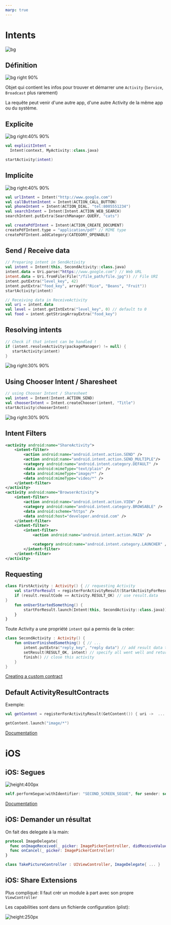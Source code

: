 ```yaml
---
marp: true
---
```


<!-- headingDivider: 2 -->
<!-- TODO: Deeplinks ? -->

# Intents

![bg](../assets/jetpack.svg)

## Définition

![bg right 90%](../assets/intents.png)

Objet qui contient les infos pour trouver et démarrer une `Activity` (`Service`, `Broadcast` plus rarement)

La requête peut venir d'une autre app, d'une autre Activity de la même app ou du système.

## Explicite

![bg right:40% 90%](../assets/intents_explicit_implicit.png)

```kotlin
val explicitIntent =
  Intent(context, MyActivity::class.java)

startActivity(intent)
```

## Implicite

![bg right:40% 90%](../assets/intents_explicit_implicit.png)

```kotlin
val urlIntent = Intent("http://www.google.com")
val callButtonIntent = Intent(ACTION_CALL_BUTTON)
val phoneIntent = Intent(ACTION_DIAL, "tel:8005551234")
val searchIntent = Intent(Intent.ACTION_WEB_SEARCH)
searchIntent.putExtra(SearchManager.QUERY, "cats")

val createPdfIntent = Intent(ACTION_CREATE_DOCUMENT)
createPdfIntent.type = "application/pdf" // MIME type
createPdfIntent.addCategory(CATEGORY_OPENABLE)
```

## Send / Receive data

```kotlin
// Preparing intent in SendActivity
val intent = Intent(this, SecondActivity::class.java)
intent.data = Uri.parse("https://www.google.com") // Web URL
intent.data = Uri.fromFile(File("/file_path/file.jpg")) // File URI
intent.putExtra("level_key", 42)
intent.putExtra("food_key", arrayOf("Rice", "Beans", "Fruit"))
startActivity(intent)
```

```kotlin
// Receiving data in ReceiveActivity
val uri = intent.data
val level = intent.getIntExtra("level_key", 0) // default to 0
val food = intent.getStringArrayExtra("food_key")
```

## Resolving intents

```kotlin
// Check if that intent can be handled !
if (intent.resolveActivity(packageManager) != null) {
   startActivity(intent)
}
```

![bg right:30% 90%](../assets/disambiguation.png)

## Using Chooser Intent / Sharesheet

```kotlin
// using Chooser Intent / Sharesheet
val intent = Intent(Intent.ACTION_SEND)
val chooserIntent = Intent.createChooser(intent, "Title")
startActivity(chooserIntent)
```

![bg right:30% 90%](../assets/app_chooser.png)

## Intent Filters

```xml
<activity android:name="ShareActivity">
    <intent-filter>
        <action android:name="android.intent.action.SEND" />
        <action android:name="android.intent.action.SEND_MULTIPLE"/>
        <category android:name="android.intent.category.DEFAULT" />
        <data android:mimeType="text/plain" />
        <data android:mimeType="image/*" />
        <data android:mimeType="video/*" />
    </intent-filter>
</activity>
<activity android:name="BrowserActivity">
    <intent-filter>
        <action android:name="android.intent.action.VIEW" />
        <category android:name="android.intent.category.BROWSABLE" />
        <data android:scheme="https" />
        <data android:host="developer.android.com" />
    </intent-filter>
    <intent-filter>
        <intent-filter>
            <action android:name="android.intent.action.MAIN" />

            <category android:name="android.intent.category.LAUNCHER" />
        </intent-filter>
    </intent-filter>
</activity>
```

## Requesting

```kotlin
class FirstActivity : Activity() { // requesting Activity
    val startForResult = registerForActivityResult(StartActivityForResult()) { result ->
    if (result.resultCode == Activity.RESULT_OK) // use result.data
}
    fun onUserStartedSomething() {
        startForResult.launch(Intent(this, SecondActivity::class.java))
    }
}
```

Toute Activity a une propriété `intent` qui a permis de la créer:

```kotlin
class SecondActivity : Activity() {
    fun onUserFinishedSomething() { // ...
        intent.putExtra("reply_key", "reply data") // add result data to intent
        setResult(RESULT_OK, intent) // specify all went well and return the data
        finish() // close this activity
    }
}
```

[Creating a custom contract](https://developer.android.com/training/basics/intents/result#custom)

## Default ActivityResultContracts

Exemple:

```kotlin
val getContent = registerForActivityResult(GetContent()) { uri ->  ... }

getContent.launch("image/*")
```

[Documentation](https://developer.android.com/reference/androidx/activity/result/contract/ActivityResultContracts)

# iOS

## iOS: Segues

![height:400px](../assets/segue.png)

```swift
self.performSegue(withIdentifier: "SECOND_SCREEN_SEGUE", for sender: self)
```

[Documentation](https://developer.apple.com/library/archive/featuredarticles/ViewControllerPGforiPhoneOS/UsingSegues.html)

## iOS: Demander un résultat

On fait des delegate à la main:

```swift
protocol ImageDelegate{
  func onImageReceived(_ picker: ImagePickerController, didReceiveValue value: UIImage)
  func onCancel(_ picker: ImagePickerController)
}

class TakePictureController : UIViewController, ImageDelegate{ ... }
```

## iOS: Share Extensions

Plus compliqué: Il faut crér un module à part avec son propre `ViewController`

Les capabilities sont dans un fichierde configuration (plist):

![height:250px](../assets/ios_share_extensions.png)